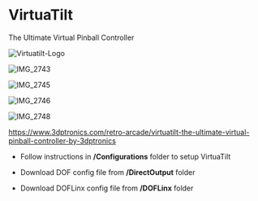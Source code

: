 # VirtuaTilt
The Ultimate Virtual Pinball Controller

![Virtuatilt-Logo](https://github.com/user-attachments/assets/008eb069-ae15-4c05-82a2-afc0d46a5155)


![IMG_2743](https://github.com/user-attachments/assets/484b0356-e5ae-44af-a4c1-fae0f2190d20)


![IMG_2745](https://github.com/user-attachments/assets/50fc271e-76d6-411f-baeb-eda057e05e55)


![IMG_2746](https://github.com/user-attachments/assets/45d21760-7bfc-4c8a-b96e-d5a9840cdbb7)


![IMG_2748](https://github.com/user-attachments/assets/2f9ffa84-7a34-46ba-9cd6-81d01bb7d1e9)


https://www.3dptronics.com/retro-arcade/virtuatilt-the-ultimate-virtual-pinball-controller-by-3dptronics


- Follow instructions in **/Configurations** folder to setup VirtuaTilt

- Download DOF config file from **/DirectOutput** folder

- Download DOFLinx config file from **/DOFLinx** folder
